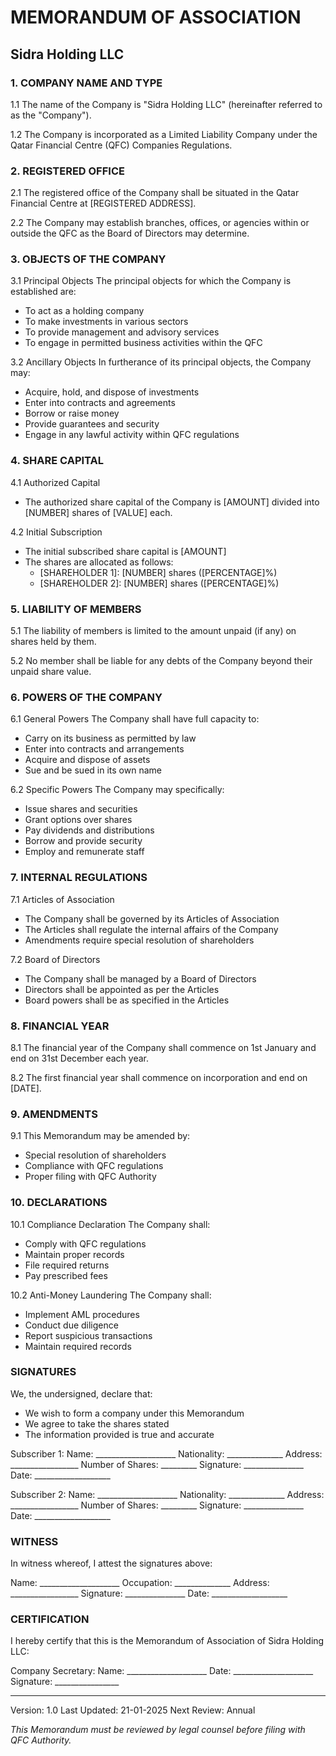 # MEMORANDUM OF ASSOCIATION
## Sidra Holding LLC

### 1. COMPANY NAME AND TYPE

1.1 The name of the Company is "Sidra Holding LLC" (hereinafter referred to as the "Company").

1.2 The Company is incorporated as a Limited Liability Company under the Qatar Financial Centre (QFC) Companies Regulations.

### 2. REGISTERED OFFICE

2.1 The registered office of the Company shall be situated in the Qatar Financial Centre at [REGISTERED ADDRESS].

2.2 The Company may establish branches, offices, or agencies within or outside the QFC as the Board of Directors may determine.

### 3. OBJECTS OF THE COMPANY

3.1 Principal Objects
The principal objects for which the Company is established are:
- To act as a holding company
- To make investments in various sectors
- To provide management and advisory services
- To engage in permitted business activities within the QFC

3.2 Ancillary Objects
In furtherance of its principal objects, the Company may:
- Acquire, hold, and dispose of investments
- Enter into contracts and agreements
- Borrow or raise money
- Provide guarantees and security
- Engage in any lawful activity within QFC regulations

### 4. SHARE CAPITAL

4.1 Authorized Capital
- The authorized share capital of the Company is [AMOUNT] divided into [NUMBER] shares of [VALUE] each.

4.2 Initial Subscription
- The initial subscribed share capital is [AMOUNT]
- The shares are allocated as follows:
  * [SHAREHOLDER 1]: [NUMBER] shares ([PERCENTAGE]%)
  * [SHAREHOLDER 2]: [NUMBER] shares ([PERCENTAGE]%)

### 5. LIABILITY OF MEMBERS

5.1 The liability of members is limited to the amount unpaid (if any) on shares held by them.

5.2 No member shall be liable for any debts of the Company beyond their unpaid share value.

### 6. POWERS OF THE COMPANY

6.1 General Powers
The Company shall have full capacity to:
- Carry on its business as permitted by law
- Enter into contracts and arrangements
- Acquire and dispose of assets
- Sue and be sued in its own name

6.2 Specific Powers
The Company may specifically:
- Issue shares and securities
- Grant options over shares
- Pay dividends and distributions
- Borrow and provide security
- Employ and remunerate staff

### 7. INTERNAL REGULATIONS

7.1 Articles of Association
- The Company shall be governed by its Articles of Association
- The Articles shall regulate the internal affairs of the Company
- Amendments require special resolution of shareholders

7.2 Board of Directors
- The Company shall be managed by a Board of Directors
- Directors shall be appointed as per the Articles
- Board powers shall be as specified in the Articles

### 8. FINANCIAL YEAR

8.1 The financial year of the Company shall commence on 1st January and end on 31st December each year.

8.2 The first financial year shall commence on incorporation and end on [DATE].

### 9. AMENDMENTS

9.1 This Memorandum may be amended by:
- Special resolution of shareholders
- Compliance with QFC regulations
- Proper filing with QFC Authority

### 10. DECLARATIONS

10.1 Compliance Declaration
The Company shall:
- Comply with QFC regulations
- Maintain proper records
- File required returns
- Pay prescribed fees

10.2 Anti-Money Laundering
The Company shall:
- Implement AML procedures
- Conduct due diligence
- Report suspicious transactions
- Maintain required records

### SIGNATURES

We, the undersigned, declare that:
- We wish to form a company under this Memorandum
- We agree to take the shares stated
- The information provided is true and accurate

Subscriber 1:
Name: ____________________
Nationality: ______________
Address: _________________
Number of Shares: _________
Signature: _______________
Date: ___________________

Subscriber 2:
Name: ____________________
Nationality: ______________
Address: _________________
Number of Shares: _________
Signature: _______________
Date: ___________________

### WITNESS

In witness whereof, I attest the signatures above:

Name: ____________________
Occupation: ______________
Address: _________________
Signature: _______________
Date: ___________________

### CERTIFICATION

I hereby certify that this is the Memorandum of Association of Sidra Holding LLC:

Company Secretary:
Name: ____________________
Date: ____________________
Signature: ________________

---
Version: 1.0
Last Updated: 21-01-2025
Next Review: Annual

*This Memorandum must be reviewed by legal counsel before filing with QFC Authority.* 